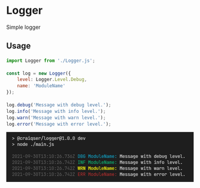 # Logger

Simple logger

## Usage

```js
import Logger from './Logger.js';

const log = new Logger({
	level: Logger.Level.Debug,
	name: 'ModuleName'
});

log.debug('Message with debug level.');
log.info('Message with info level.');
log.warn('Message with warn level.');
log.error('Message with error level.');
```

![Output:](./logger.png)
